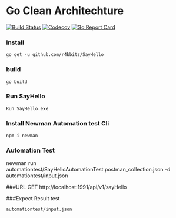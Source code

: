 # Go Clean Architechture


[![Build Status](http://img.shields.io/travis/prongbang/goclean.svg)](https://travis-ci.org/prongbang/goclean)
[![Codecov](https://img.shields.io/codecov/c/github/prongbang/goclean.svg)](https://codecov.io/gh/prongbang/goclean) 
[![Go Report Card](https://goreportcard.com/badge/github.com/prongbang/goclean)](https://goreportcard.com/report/github.com/prongbang/goclean)


### Install

```
go get -u github.com/r4bbitz/SayHello
```

### build
```
go build
```
### Run SayHello

```
Run SayHello.exe
```

### Install Newman  Automation test Cli
```
npm i newman
```


### Automation Test
newman run   automationtest/SayHelloAutomationTest.postman_collection.json -d automationtest/input.json

###URL
GET http://localhost:1991/api/v1/sayHello

###Expect Result test
```
automationtest/input.json
```
